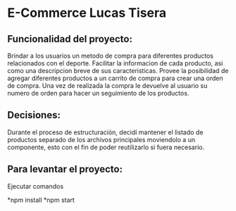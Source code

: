 # E-Commerce Lucas Tisera

## Funcionalidad del proyecto:

Brindar a los usuarios un metodo de compra para diferentes productos relacionados con el deporte.
Facilitar la informacion de cada producto, asi como una descripcion breve de sus caracteristicas.
Provee la posibilidad de agregar diferentes productos a un carrito de compra para crear una orden de compra.
Una vez de realizada la compra le devuelve al usuario su numero de orden para hacer un seguimiento de los productos.

## Decisiones:

Durante el proceso de estructuración, decidí mantener el listado de productos separado de los archivos principales
moviendolo a un componente, esto con el fin de poder reutilizarlo si fuera necesario.

## Para levantar el proyecto:

Ejecutar comandos

*npm install
*npm start
